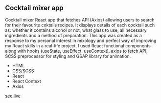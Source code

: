 ## Cocktail mixer app

Cocktail mixer React app that fetches API (Axios) allowing users to search for their favourite coktails recipes. It displays details of each cocktail such as: whether it contains alcohol or not, what glass to use, all necessary ingredients and a method of preparation. This app was created as a response to my personal interest in mixology and perfect way of improving my React skills in a real-life project. I used React functional components along with hooks (useState, useEffect, useContext), axios to fetch API, SCSS preprocessor for styling and GSAP library for animation.

- HTML
- CSS/SCSS
- React
- React Context
- Axios

[see live](https://mjaskowska.github.io/cocktail-mixer/)
